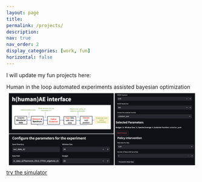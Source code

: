 ```yaml
---
layout: page
title: 
permalink: /projects/
description: 
nav: true
nav_order: 2
display_categories: [work, fun]
horizontal: false
---
```

I will update my fun projects here:

Human in the loop automated experiments assisted bayesian optimization
![Human in the loop automated experiments](https://github.com/utkarshp1161/UtkarshsAIInScience.github.io/blob/master/assets/img/hAE_2.png)
[try the simulator](https://tiny.utk.edu/hAE)